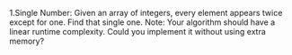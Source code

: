 1.Single Number:
Given an array of integers, every element appears twice except for one. Find that single one.
Note:
Your algorithm should have a linear runtime complexity. Could you implement it without using extra memory?